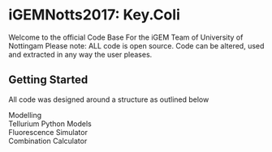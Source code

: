 # iGEMNotts2017: Key.Coli

Welcome to the official Code Base For the iGEM Team of University of Nottingam 
Please note: ALL code is open source. Code can be altered, used and extracted in any way the user pleases.

## Getting Started
All code was designed around a structure as outlined below

Modelling                                                       
          Tellurium Python Models                               
                                  Fluorescence Simulator      
                                                        Combination Calculator
